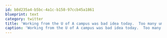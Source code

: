 ```yaml
---
id: b8d235a4-b5bc-4a1c-b158-97ccb45a1861
blueprint: text
category: twitter
title: 'Working from the U of A campus was bad idea today.  Too many umm, distractions.'
caption: 'Working from the U of A campus was bad idea today.  Too many umm, distractions.'
---
```

